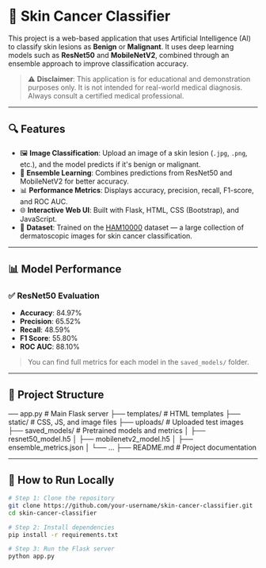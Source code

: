 # 🧬 Skin Cancer Classifier

This project is a web-based application that uses Artificial Intelligence (AI) to classify skin lesions as **Benign** or **Malignant**. It uses deep learning models such as **ResNet50** and **MobileNetV2**, combined through an ensemble approach to improve classification accuracy.

> ⚠️ **Disclaimer**: This application is for educational and demonstration purposes only. It is not intended for real-world medical diagnosis. Always consult a certified medical professional.

---

## 🔍 Features

- 🖼️ **Image Classification**: Upload an image of a skin lesion (`.jpg`, `.png`, etc.), and the model predicts if it's benign or malignant.
- 🧠 **Ensemble Learning**: Combines predictions from ResNet50 and MobileNetV2 for better accuracy.
- 📊 **Performance Metrics**: Displays accuracy, precision, recall, F1-score, and ROC AUC.
- 🌐 **Interactive Web UI**: Built with Flask, HTML, CSS (Bootstrap), and JavaScript.
- 🧾 **Dataset**: Trained on the [HAM10000](https://www.kaggle.com/datasets/kmader/skin-cancer-mnist-ham10000) dataset — a large collection of dermatoscopic images for skin cancer classification.

---

## 📊 Model Performance

### ✅ ResNet50 Evaluation

- **Accuracy**: 84.97%  
- **Precision**: 65.52%  
- **Recall**: 48.59%  
- **F1 Score**: 55.80%  
- **ROC AUC**: 88.10%

> You can find full metrics for each model in the `saved_models/` folder.

---

## 📁 Project Structure
── app.py # Main Flask server
├── templates/ # HTML templates
├── static/ # CSS, JS, and image files
├── uploads/ # Uploaded test images
├── saved_models/ # Pretrained models and metrics
│ ├── resnet50_model.h5
│ ├── mobilenetv2_model.h5
│ ├── ensemble_metrics.json
│ └── ...
├── README.md # Project documentation

---

## 🚀 How to Run Locally

```bash
# Step 1: Clone the repository
git clone https://github.com/your-username/skin-cancer-classifier.git
cd skin-cancer-classifier

# Step 2: Install dependencies
pip install -r requirements.txt

# Step 3: Run the Flask server
python app.py

